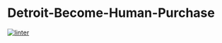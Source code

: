 # Detroit-Become-Human-Purchase
[![linter](https://github.com/Amanda-Groulx/Detroit-Become-Human-Purchase/workflows/linter/badge.svg)](https://github.com/marketplace/actions/super-linter)
